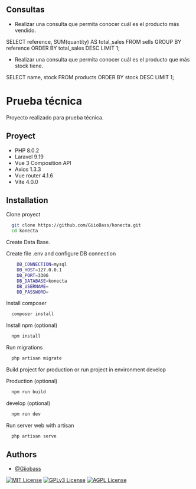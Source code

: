 
## Consultas

- Realizar una consulta que permita conocer cuál es el producto más vendido.

 SELECT reference, SUM(quantity) AS total_sales
FROM sells
GROUP BY reference
ORDER BY total_sales DESC
LIMIT 1;

- Realizar una consulta que permita conocer cuál es el producto que más stock tiene.

SELECT name, stock
FROM products
ORDER BY stock DESC
LIMIT 1;


# Prueba técnica 

Proyecto realizado para prueba técnica.




## Proyect 

- PHP 8.0.2
- Laravel 9.19
- Vue 3 Composition API
- Axios 1.3.3
- Vue router 4.1.6
- Vite 4.0.0

## Installation

Clone proyect

```bash
  git clone https://github.com/GiioBass/konecta.git
  cd konecta
```
Create Data Base.

Create file .env and configure DB connection

```bash
    DB_CONNECTION=mysql
    DB_HOST=127.0.0.1
    DB_PORT=3306
    DB_DATABASE=konecta
    DB_USERNAME=
    DB_PASSWORD=
```
Install composer

```bash
  composer install
```
Install npm
(optional)
```bash
  npm install
```

Run migrations

```bash
  php artisan migrate
```
Build project for production or run project in environment develop

Production
(optional)
```bash
  npm run build
```
develop
(optional)
```bash
  npm run dev
```

Run server web with artisan

```bash
  php artisan serve
```


## Authors

- [@Giiobass](https://www.github.com/Giiobass)


[![MIT License](https://img.shields.io/badge/License-MIT-green.svg)](https://choosealicense.com/licenses/mit/)
[![GPLv3 License](https://img.shields.io/badge/License-GPL%20v3-yellow.svg)](https://opensource.org/licenses/)
[![AGPL License](https://img.shields.io/badge/license-AGPL-blue.svg)](http://www.gnu.org/licenses/agpl-3.0)

